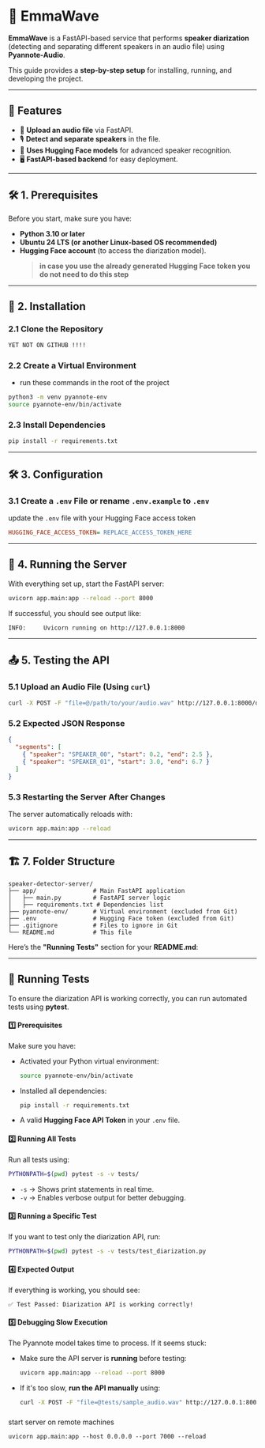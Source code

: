 # 🎤 EmmaWave

**EmmaWave** is a FastAPI-based service that performs **speaker diarization** (detecting and separating different speakers in an audio file) using **Pyannote-Audio**.

This guide provides a **step-by-step setup** for installing, running, and developing the project.

---

## 🚀 Features

- 📂 **Upload an audio file** via FastAPI.
- 🎙️ **Detect and separate speakers** in the file.
- 🔗 **Uses Hugging Face models** for advanced speaker recognition.
- 🖥️ **FastAPI-based backend** for easy deployment.

---

## 🛠️ **1. Prerequisites**

Before you start, make sure you have:

- **Python 3.10 or later**
- **Ubuntu 24 LTS (or another Linux-based OS recommended)**
- **Hugging Face account** (to access the diarization model).
  > **in case you use the already generated Hugging Face token you do not need to do this step**

---

## 🔧 **2. Installation**

### 2.1 **Clone the Repository**

```bash
YET NOT ON GITHUB !!!!
```

### 2.2 **Create a Virtual Environment**

- run these commands in the root of the project

```bash
python3 -m venv pyannote-env
source pyannote-env/bin/activate
```

### 2.3 **Install Dependencies**

```bash
pip install -r requirements.txt
```

---

## 🛠️ **3. Configuration**

### 3.1 **Create a `.env` File** or rename `.env.example` to `.env`

update the `.env` file with your Hugging Face access token

```ini
HUGGING_FACE_ACCESS_TOKEN= REPLACE_ACCESS_TOKEN_HERE
```

---

## 🚀 **4. Running the Server**

With everything set up, start the FastAPI server:

```bash
uvicorn app.main:app --reload --port 8000
```

If successful, you should see output like:

```
INFO:     Uvicorn running on http://127.0.0.1:8000
```

---

## 📤 **5. Testing the API**

### **5.1 Upload an Audio File (Using `curl`)**

```bash
curl -X POST -F "file=@/path/to/your/audio.wav" http://127.0.0.1:8000/diarize
```

### **5.2 Expected JSON Response**

```json
{
  "segments": [
    { "speaker": "SPEAKER_00", "start": 0.2, "end": 2.5 },
    { "speaker": "SPEAKER_01", "start": 3.0, "end": 6.7 }
  ]
}
```

### **5.3 Restarting the Server After Changes**

The server automatically reloads with:

```bash
uvicorn app.main:app --reload
```

---

## 🏗️ **7. Folder Structure**

```
speaker-detector-server/
├── app/                # Main FastAPI application
│   ├── main.py         # FastAPI server logic
│   ├── requirements.txt # Dependencies list
├── pyannote-env/       # Virtual environment (excluded from Git)
├── .env                # Hugging Face token (excluded from Git)
├── .gitignore          # Files to ignore in Git
└── README.md           # This file
```

Here’s the **"Running Tests"** section for your **README.md**:

---

## 🧪 Running Tests

To ensure the diarization API is working correctly, you can run automated tests using **pytest**.

#### **1️⃣ Prerequisites**

Make sure you have:

- Activated your Python virtual environment:
  ```bash
  source pyannote-env/bin/activate
  ```
- Installed all dependencies:
  ```bash
  pip install -r requirements.txt
  ```
- A valid **Hugging Face API Token** in your `.env` file.

#### **2️⃣ Running All Tests**

Run all tests using:

```bash
PYTHONPATH=$(pwd) pytest -s -v tests/
```

- `-s` → Shows print statements in real time.
- `-v` → Enables verbose output for better debugging.

#### **3️⃣ Running a Specific Test**

If you want to test only the diarization API, run:

```bash
PYTHONPATH=$(pwd) pytest -s -v tests/test_diarization.py
```

#### **4️⃣ Expected Output**

If everything is working, you should see:

```
✅ Test Passed: Diarization API is working correctly!
```

#### **5️⃣ Debugging Slow Execution**

The Pyannote model takes time to process. If it seems stuck:

- Make sure the API server is **running** before testing:
  ```bash
  uvicorn app.main:app --reload --port 8000
  ```
- If it's too slow, **run the API manually** using:
  ```bash
  curl -X POST -F "file=@tests/sample_audio.wav" http://127.0.0.1:8000/diarize
  ```

#####

start server on remote machines

```plaintext
uvicorn app.main:app --host 0.0.0.0 --port 7000 --reload
```
